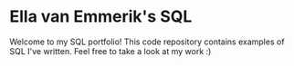 # Ella van Emmerik's SQL

Welcome to my SQL portfolio! This code repository contains examples of SQL I've written. Feel free to take a look at my work :)
